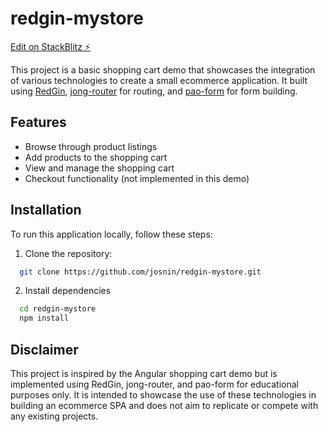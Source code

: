 # redgin-mystore

[Edit on StackBlitz ⚡️](https://stackblitz.com/edit/typescript-ezsw6j)

This project is a basic shopping cart demo that showcases the integration of various technologies to create a small ecommerce application. It built using [RedGin](https://github.com/josnin/redgin), [jong-router](https://github.com/josnin/jong-router) for routing, and [pao-form](https://github.com/josnin/pao-form) for form building.

## Features
- Browse through product listings
- Add products to the shopping cart
- View and manage the shopping cart
- Checkout functionality (not implemented in this demo)

## Installation
To run this application locally, follow these steps:

1. Clone the repository:
```bash
  git clone https://github.com/josnin/redgin-mystore.git
```

2. Install dependencies
```bash
  cd redgin-mystore
  npm install
```

## Disclaimer
This project is inspired by the Angular shopping cart demo but is implemented using RedGin, jong-router, and pao-form for educational purposes only. It is intended to showcase the use of these technologies in building an ecommerce SPA and does not aim to replicate or compete with any existing projects.
